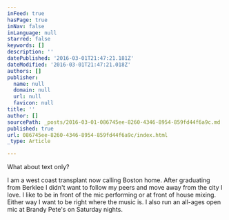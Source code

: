 ```yaml
---
inFeed: true
hasPage: true
inNav: false
inLanguage: null
starred: false
keywords: []
description: ''
datePublished: '2016-03-01T21:47:21.181Z'
dateModified: '2016-03-01T21:47:21.018Z'
authors: []
publisher:
  name: null
  domain: null
  url: null
  favicon: null
title: ''
author: []
sourcePath: _posts/2016-03-01-086745ee-8260-4346-8954-859fd44f6a9c.md
published: true
url: 086745ee-8260-4346-8954-859fd44f6a9c/index.html
_type: Article

---
```

What about text only?

I am a west coast transplant now calling Boston home. After graduating from Berklee I didn't want to follow my peers and move away from the city I love. I like to be in front of the mic performing or at front of house mixing. Either way I want to be right where the music is. I also run an all-ages open mic at Brandy Pete's on Saturday nights.